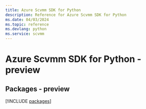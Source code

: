 ```yaml
---
title: Azure Scvmm SDK for Python
description: Reference for Azure Scvmm SDK for Python
ms.date: 04/03/2024
ms.topic: reference
ms.devlang: python
ms.service: scvmm
---
```

# Azure Scvmm SDK for Python - preview
## Packages - preview
[!INCLUDE [packages](scvmm-index.md)]